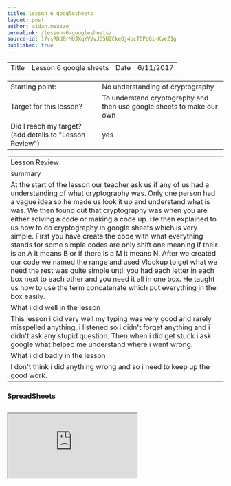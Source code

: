 ```yaml
---
title: lesson 6 googlesheets
layout: post
author: aidan.meazzo
permalink: /lesson-6-googlesheets/
source-id: 17vsRDd0rMUJXqYVVvJ65UZCkeOj4bcT6PLGi-KveZ1g
published: true
---
```

<table>
  <tr>
    <td>Title</td>
    <td>Lesson 6 google sheets</td>
    <td>Date</td>
    <td>6/11/2017</td>
  </tr>
</table>


<table>
  <tr>
    <td>Starting point:</td>
    <td>No understanding of cryptography</td>
  </tr>
  <tr>
    <td>Target for this lesson?</td>
    <td>To understand cryptography and then use google sheets to make our own</td>
  </tr>
  <tr>
    <td>Did I reach my target?
(add details to "Lesson Review")</td>
    <td>yes</td>
  </tr>
</table>


<table>
  <tr>
    <td>Lesson Review</td>
  </tr>
  <tr>
    <td>summary</td>
  </tr>
  <tr>
    <td>At the start of the lesson our teacher ask us if any of us had a understanding of what cryptography was. Only one person had a vague idea so he made us look it up and understand what is was. We then found out that cryptography was when you are either solving a code or making a code up. He then explained to us how to do cryptography in google sheets which is very simple. First you have create the code with what everything stands for some simple codes are only shift one meaning if their is an A it means B or if there is a M it means N. After we created our code we named the range and used Vlookup to get what we need the rest was quite simple until you had each letter in each box next to each other and you need it all in one box. He taught us how to use the term concatenate which put everything in the box easily.</td>
  </tr>
  <tr>
    <td>What i did well in the lesson</td>
  </tr>
  <tr>
    <td>This lesson i did very well my typing was very good and rarely misspelled anything, i listened so i didn't forget anything and i didn't ask any stupid question. Then when i did get stuck i ask google what helped me understand where i went wrong.</td>
  </tr>
  <tr>
    <td>What i did badly in the lesson</td>
  </tr>
  <tr>
    <td>I don't think i did anything wrong and so i need to keep up the good work.</td>
  </tr>
</table>

<h3>SpreadSheets<h2/>
<iframe src="https://docs.google.com/spreadsheets/d/e/2PACX-1vRXsZyTRtAVgTfa6hDqwpOxItQdtB6w61zqRBNptzTdA3zvjS56B1kCe31kY64IBUuKK0q1xGjjpZYL/pubhtml?widget=true&amp;headers=false"></iframe>
